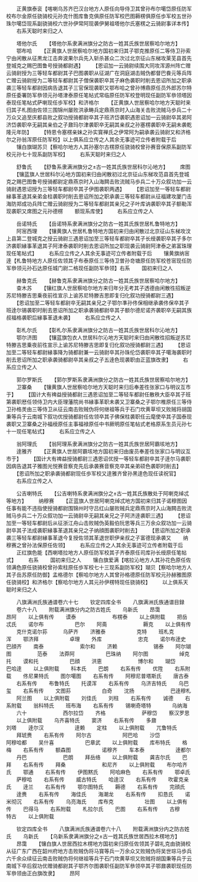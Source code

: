 <!-- { "loadSidebar": true } -->
　　正黄旗泰衮【喀喇乌苏齐巴汉台地方人原任向导侍卫其曾孙布尔噶岱原任防军校布尔金原任骁骑校元孙克什图库鲁克俱原任防军校巴图耨楞俱原任歩军校五世孙珠尔噶岱现系副骁骑校六世孙伊常阿现袭伊舅祖塔他尔氏塞楞之云骑尉事详本传】
　　右系天聪时来归之人















　　塔他尔氏
　　【塔他尔系隶满洲旗分之防古一姓其氏族世居察哈尔地方】
　　鄂布哈
　　【正黄旗人世居察哈尔地方国初来归其子鄂克推原任二等侍卫孙索宁由闲散从征黒龙江击奔波果尔兵先入斩杀甚众二次过北京征山东梯攻莱芜县首先登城克之赐巴图鲁号授骑都尉遇】
　　【恩诏加一云骑尉续围大同攻浑源州阵亡赠云骑尉授为三等轻车都尉其子巴图袭职从征湖广在洞庭湖击贼伪都督巴飬元等兵阵亡赠云骑尉授为二等轻车都尉其子僧保袭职卒其子麻色袭职时削去恩诏所加之职承袭三等轻车都尉因病告退其子三官保现袭职又鄂布哈之曾孙博鼎原任员外郎苏尔特原任委署防军叅领元孙塔津泰原任笔帖式常临原任防军校登明现任副防军叅领塔因泰现任笔帖式萨喇现任歩军校】和济格尔
　　【正黄旗人世居察哈尔地方天聪时来归其子札图由佐领三围锦州屡败洪承畴兵定鼎燕京时入山海关击败流贼马歩兵二十万众又追至庆都县败之叙功授骑都尉卒其子班济岱袭职遇恩诏加一云骑尉卒其弟阿济岱袭职卒无嗣其亲伯之子鼐玛尔津袭职卒无嗣其亲叔之孙塞楞袭职卒无嗣未袭乾隆元年防】
　　【特恩令塞楞亲妹之孙实寳禅氏之伊常阿为嗣承袭云骑尉又和济格尔之孙翁浑原任防军校】以上俱系应立传之人其余无事迹可立传者附载于后
　　镶白旗瑚苏贝【察哈尔地方人其孙塞尔古楞原任骁骑校曾孙赛音保原系副防军校元孙七十现系副防军校】
　　右系天聪时来归之人










　　舒鲁氏
　　【舒鲁系隶满洲旗分之古一姓其氏族世居科尔沁地方】
　　席图
　　【镶蓝旗人世居科尔沁地方国初来归由闲散初过北京征山东梯攻范县首先登城克之赐巴图鲁号授骑都尉定鼎燕京时入山海闗击败流贼马歩兵二十万众叙功加一云骑尉遇恩诏授为三等轻车都尉卒其子伊图袭职两遇】
　　【恩诏加至一等轻车都尉縁事革退其亲弟金柱袭职时削去恩诏所加之职承袭三等轻车都尉从征福建攻厦门击海防郑成功兵阵亡赠云骑尉授为二等轻车都尉其亲兄之子叶库讷袭职卒其子额勒浑现袭职又席图之元孙德楞
　　额现系库使】
　　右系应立传之人





　　岳诺特氏
　　【岳诺特系隶满洲旗分之防古一姓其氏族世居札鲁特地方】
　　阿宻西理
　　【镶黄旗人世居札鲁特地方国初来归由闲散过北京征山东梯攻汶上县第二登城克之授云骑尉三遇恩诏加至三等轻车都尉卒其子长绶袭职卒其子多尔济袭职縁事革退其子阿津泰袭职时削去恩诏所加之职现袭云骑尉阿津泰之弟富珠理现任笔帖式】
　　右系应立传之人其余无事迹可立传者附载于后
　　镶黄旗纳宻逹【札鲁特地方人原任佐领其子布泰原任三等侍卫曽孙竒塘原任防军校苍宻现任防军叅领元孙石达原任城门尉二格现任副防军叅领】右系
　　国初来归之人



　　赫鲁克氏
　　【赫鲁克系隶满洲旗分之防古一姓其氏族世居察哈尔地方】
　　查木苏
　　【镶红旗人世居察哈尔地方来归年分无考其子透德由闲散徃招叛逆苏尼特滕吉思乗夜前徃宣示上谕苏尼特滕吉思即复归化叙功授骑都尉三遇】
　　【恩诏加至二等轻车都尉卒无嗣其亲兄之子鄂尔凖孙佟保相继承袭佟保卒其子班逹尔锡袭职时削去恩诏所加之职承袭骑都尉卒其子额尔德尼诺齐袭职卒无嗣其族叔福格袭职后縁事革退未袭】
　　右系应立传之人







　　彰札尔氏
　　【彰札尔系隶满洲旗分之防古一姓其氏族世居科尔沁地方】
　　鄂尔济图
　　【镶蓝旗包衣人世居科尔沁地方天聪时来归由闲散徃招叛逆苏尼特滕吉思乗夜前徃宣示上谕苏尼特滕吉思即复归化叙功授骑都尉三遇】
　　【恩诏加至二等轻车都尉縁事降为骑都尉兼一云骑尉卒其孙珠伦岱袭职卒其子噶海袭职时削去恩诏所加之职承袭骑都尉卒其亲叔之子五逹色现袭职由正蓝旗改隶】
　　右系应立传之人







　　郭尔罗斯氏
　　【郭尔罗斯系隶满洲旗分之防古一姓其氏族世居察哈尔地方】
　　卫寨桑
　　【镶黄旗人世居察哈尔地方天聪时来归后奉差徃张家口与明议互市于】
　　【国计大有禆益授骑都尉三遇恩诏加至二等轻车都尉任散秩大臣卒其子班第袭职厯任领侍卫内大臣理藩院尚书縁事革职未袭又卫寨桑之子鄂尔椎原任三等侍卫孙格羙由三等侍卫从征云南击败贼伪将何继祖等兵于石门坎黄草坝又败贼将胡国秉等兵于云南城下叙功优授骑都尉任佐领卒其子佛保柱袭职任云麾使卒其子国泰现袭职又卫寨桑之孙福绶原任主事福禄原任中书厥明原任笔帖式老格原系生员元孙七十一现任笔帖式】
　　右系应立传之人





　　翁阿理氏
　　【翁阿理系隶满洲旗分之防古一姓其氏族世居阿霸垓地方】
　　逹雅齐
　　【正黄旗人世居阿霸垓地方国初来归由废员奉差徃张家口与明议互市于】
　　【国计大有禆益授骑都尉三遇恩诏优授一等轻车都尉卒其子逹尔马袭职因病告退其子雅图光悦赛音察克先后承袭赛音察克卒其亲弟硕色袭职时削去】
　　【恩诏所加之职承袭骑都尉现任歩军校又逹雅齐曾孙黑逹色现任读祝官】
　　右系应立传之人








　　公吉喇特氏
　　【公吉喇特系隶满洲旗分之古一姓其氏族散处于阿喇克绰忒等地方】
　　纳穆赛
　　【正蓝旗人世居阿喇克绰忒地方国初来归其子诺穆图因任事有能不违指使授骑都尉围锦州时守吕红山屡败贼兵定鼎燕京时入山海闗击败流贼马歩兵二十万众叙功加一云骑尉卒无嗣其亲兄之子阿济逹袭职三遇】
　　【恩诏加至一等轻车都尉后从征浙江舟山击败贼伪英毅伯阮思等兵三万余众叙功加一云骑尉卒其子法成袭职縁事革退其亲兄之子纳顔图袭职时削去】
　　【恩诏所加之职承袭三等轻车都尉縁事革退今复授佐领其革退世职伊亲叔之子富德现承袭又
　　纳穆赛之曾孙法保原任佐领】
　　右系应立传之人其余无事迹可立传者附载于后
　　正红旗色能【西喇塔拉地方人原任防军校其子齐泰原任司库孙长绶原任笔帖式】
　　右系
　　国初来归之人
　　镶白旗爱满【喀拉沁地方人其孙花色原任佐领满色原任骁骑校曾孙索柱原任歩军校七十三现系副防军校】瑚贝【察哈尔地方人其子岳苏原任防御】孟格德尔【察哈尔地方人其曾孙格德原任防军校元孙赫雅图原任骁骑校】和济格尔【察哈尔地方人其元孙伊楞特现任骁骑校】
　　以上俱系天聪时来归之人










　　八旗满洲氏族通谱卷六十七
　　钦定四库全书
　　八旗满洲氏族通谱目録
　　卷六十八
　　附载满洲旗分内之防古姓氏
　　乌新氏
　　昂霭　　　　　　　昂阿
　　以上俱有传
　　谟泰　　　　　　　布楞泰
　　以上俱附载
　　把岳忒氏
　　诺尔布　　　　　　巴尔
　　阿斋　　　　　　　耨克
　　以上俱有传
　　克什克诺尔荪　　　乌萨齐
　　济雅泰　　　　　　克特
　　班札克　　　　　　浑
　　鄂济拜　　　　　　卓理
　　外库　　　　　　　忠克
　　诺尔布逹史　　　　巴顔齐
　　南泰　　　　　　　索尔和
　　济赖　　　　　　　锡泰
　　阿尔瑚图　　　　　范泰
　　法莽阿　　　　　　巴珠纳
　　阿尔图　　　　　　绰克托
　　谟和托　　　　　　巴顔
　　洪恵　　　　　　　博尔和
　　瑚岱　　　　　　　巴哈逹
　　以上俱附载
　　科本氏
　　巴朗
　　右系有传
　　优陞
　　右系附载
　　佟尼果特氏
　　图尔噶图
　　右系有传
　　阿穆尼普塔斯氏
　　唐古泰
　　右系有传
　　布鲁特氏
　　托谟浑
　　右系有传
　　乌济吉特氏
　　乌巴玺
　　右系有传
　　文图荪　　　　　　白奇
　　沈扬　　　　　　　巴逹穆札
　　阿兰图
　　以上俱附载
　　刘佳氏
　　刘柱
　　右系有传
　　诚德
　　右系附载
　　翁科特氏
　　班布海
　　右系有传
　　锡喇奇塔特　　　　乌纳海
　　六十　　　　　　　西尔拉岱
　　齐格　　　　　　　萨穆岱
　　察汉罗思
　　以上俱附载
　　乌齐喜特氏
　　窦济
　　右系有传
　　多鼐　　　　　　　刘塔
　　逹尔汉　　　　　　逹赖
　　定柱
　　以上俱附载
　　兀鲁特氏
　　拜琥赉
　　右系有传
　　阿尔古　　　　　　阿巴哈
　　沙岱　　　　　　　阿穆哈都
　　吴什喜　　　　　　巴章武
　　以上俱附载
　　库布特氏
　　格梅
　　右系有传
　　额森图　　　　　　诺穆齐
　　车本泰　　　　　　逹都尔
　　丹巴　　　　　　　巴朗
　　拜岳络
　　以上俱附载
　　龚吉尔氏
　　巴拜
　　右系有传
　　拜桑　　　　　　　和尼齐
　　以上俱附载
　　布尔哈齐氏
　　鄂通
　　右系有传
　　伊图黙氏
　　阿哈麻色
　　右系有传
　　鄂卓氏
　　萨穆哈
　　右系有传
　　威古特氏
　　哈逹汉
　　右系有传
　　吹霍克亲氏
　　逹兰
　　右系有传
　　鄂尔图特氏
　　耨德
　　右系有传
　　完顔氏
　　逹赉
　　右系有传
　　海佳氏
　　海潮龙
　　右系有传
　　扣恳氏
　　诺米彻沉
　　右系有传
　　乌亮海氏
　　库布克　　　　　　壮图
　　以上俱有传
　　巴得马
　　右系附载
　　札拉尔氏
　　巴图
　　右系有传
　　古穆　　　　　　　特古
　　以上俱附载


　　钦定四库全书
　　八旗满洲氏族通谱卷六十八
　　附载满洲旗分内之防古姓氏
　　乌新氏
　　【乌新系隶满洲旗分之古一姓其氏族世居西拉木楞地方】
　　昂霭
　　【镶白旗人世居西拉木楞地方国初来归原任佐领其子碧礼克由骁骑校从征广东广西在韶州府地方击败贼伪将马寳等兵一万余众又败贼伪将吴世琮马歩兵六千余众续征云南击败贼伪将何继祖等兵于石门坎黄草坝又败贼将胡国秉等兵于云南城下卒后叙功优赠骑都尉其子鄂齐尔图袭职任副防军叅领卒其子鄂鼐袭职现任防军叅领由正白旗改隶】
　　昂阿
